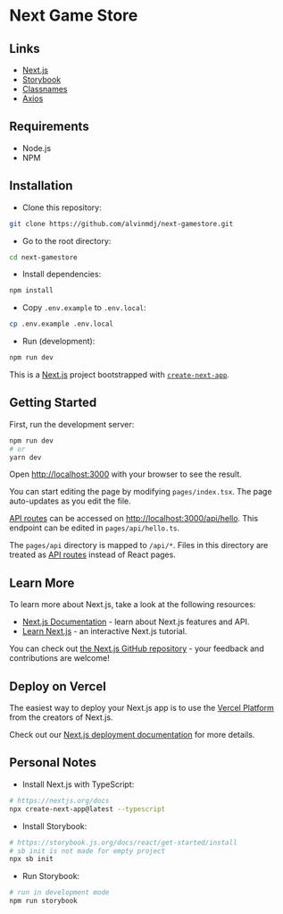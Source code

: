 # Next Game Store

## Links

- [Next.js](https://nextjs.org/)
- [Storybook](https://storybook.js.org/)
- [Classnames](https://www.npmjs.com/package/classnames)
- [Axios](https://axios-http.com/)

## Requirements

- Node.js
- NPM

## Installation

- Clone this repository:

```sh
git clone https://github.com/alvinmdj/next-gamestore.git
```

- Go to the root directory:

```sh
cd next-gamestore
```

- Install dependencies:

```sh
npm install
```

- Copy ```.env.example``` to ```.env.local```:

```sh
cp .env.example .env.local
```

- Run (development):

```sh
npm run dev
```

This is a [Next.js](https://nextjs.org/) project bootstrapped with [`create-next-app`](https://github.com/vercel/next.js/tree/canary/packages/create-next-app).

## Getting Started

First, run the development server:

```bash
npm run dev
# or
yarn dev
```

Open [http://localhost:3000](http://localhost:3000) with your browser to see the result.

You can start editing the page by modifying `pages/index.tsx`. The page auto-updates as you edit the file.

[API routes](https://nextjs.org/docs/api-routes/introduction) can be accessed on [http://localhost:3000/api/hello](http://localhost:3000/api/hello). This endpoint can be edited in `pages/api/hello.ts`.

The `pages/api` directory is mapped to `/api/*`. Files in this directory are treated as [API routes](https://nextjs.org/docs/api-routes/introduction) instead of React pages.

## Learn More

To learn more about Next.js, take a look at the following resources:

- [Next.js Documentation](https://nextjs.org/docs) - learn about Next.js features and API.
- [Learn Next.js](https://nextjs.org/learn) - an interactive Next.js tutorial.

You can check out [the Next.js GitHub repository](https://github.com/vercel/next.js/) - your feedback and contributions are welcome!

## Deploy on Vercel

The easiest way to deploy your Next.js app is to use the [Vercel Platform](https://vercel.com/new?utm_medium=default-template&filter=next.js&utm_source=create-next-app&utm_campaign=create-next-app-readme) from the creators of Next.js.

Check out our [Next.js deployment documentation](https://nextjs.org/docs/deployment) for more details.

## Personal Notes

- Install Next.js with TypeScript:

```sh
# https://nextjs.org/docs
npx create-next-app@latest --typescript
```

- Install Storybook:

```sh
# https://storybook.js.org/docs/react/get-started/install
# sb init is not made for empty project
npx sb init
```

- Run Storybook:

```sh
# run in development mode
npm run storybook
```
